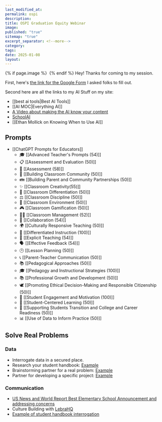 ```yaml
---
last_modified_at: 
permalink: ospi
description: 
title: OSPI Graduation Equity Webinar
image: 
published: "true"
sitemap: "true"
excerpt_separator: <!--more-->
category: 
tags: 
date: 2025-01-08
layout:
---
```



{% if page.image %} <img src="{{ page.image }}" alt=""> {% endif %}
Hey! Thanks for coming to my session. 

First, here's [the link for the Google Form](https://forms.gle/bE48c91c1c1bjNMg6) I asked folks to fill out. 

Second here are all the links to my AI Stuff on my site: 

- [[best ai tools|Best AI Tools]]
- [[AI MOC|Everything AI]]
- [A Video about making the AI know your content](https://youtu.be/Mo8xYoel2mw)
- [SchoolAI](https://app.schoolai.com/sign-up-invite?invitedBy=user_2TfkAQGPA5YbCR7KXBhRQ4S1Uyx)
- [[Ethan Mollick on Knowing When to Use AI]]

## Prompts
- [[ChatGPT Prompts for Educators]]
	- 🎓 [[Advanced Teacher's Prompts (54)]]
	- 📋 [[Assessment and Evaluation (50)]]
	- 📝 [[Assessment (58)]]
	- 🏫 [[Building Classroom Community (50)]]
	- 👪 [[Building Parent and Community Partnerships (50)]]
	- ✨ [[Classroom Creativity(55)]]
	- 🧩 [[Classroom Differentiation (50)]]
	- ⚖️ [[Classroom Discipline (50)]]
	- 🤝 [[Classroom Environment (50)]]
	- 🎮 [[Classroom Gamification (50)]]
	- 🧑‍🏫 [[Classroom Management (52)]]
	- 🤝 [[Collaboration (54)]]
	- 🌍 [[Culturally Responsive Teaching (50)]]
	- 🎯 [[Differentiated Instruction (100)]]
	- 📖 [[Explicit Teaching (54)]]
	- 🗣️ [[Effective Feedback (54)]]
	- 🕑 [[Lesson Planning (50)]]
	- 📞 [[Parent-Teacher Communication (50)]]
	- 📚 [[Pedagogical Approaches (50)]]
	- 🎓 [[Pedagogy and Instructional Strategies (100)]]
	- 📚 [[Professional Growth and Development (50)]]
	- 🕊️ [[Promoting Ethical Decision-Making and Responsible Citizenship (50)]]
	- 🚀 [[Student Engagement and Motivation (100)]]
	- 🧠 [[Student-Centered Learning (50)]]
	- 🌱 [[Supporting Students Transition and College and Career Readiness (50)]]
	- 📊 [[Use of Data to Inform Practice (50)]]
## Solve Real Problems
### Data
- Interrogate data in a secured place.​
- Research your student handbook: [Example](https://app.schoolai.com/student-space?code=FRW9)​
- Brainstorming partner for a real problem: [Example](https://app.schoolai.com/student-space?code=VT0U)​
- Partner for developing a specific project: [Example](https://app.schoolai.com/student-space?code=O7NB)

### Communication
- [US News and World Report Best Elementary School Announcement and addressing concerns](https://chatgpt.com/share/677dd24b-5178-800f-a0d9-8e470d74b6f6)
- Culture Building with [LebraHQ](https://lebrahq.com)
- [Example of student handbook interrogation](https://app.schoolai.com/student-space?code=FRW9)
